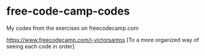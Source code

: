 # free-code-camp-codes
My codes from the exercises on freecodecamp.com 

https://www.freecodecamp.com/j-victorsantos [To a more organized way of seeing each code in order]

